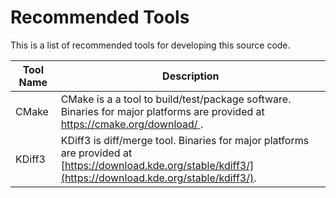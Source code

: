 # Recommended Tools
This is a list of recommended tools for developing this source code.

| Tool Name | Description                                                                                                                                                 |
|-----------|-------------------------------------------------------------------------------------------------------------------------------------------------------------|
| CMake     | CMake is a a tool to build/test/package software. Binaries for major platforms are provided at [https://cmake.org/download/ ](https://cmake.org/download/). |                                      
| KDiff3    | KDiff3 is diff/merge tool. Binaries for major platforms are provided at [https://download.kde.org/stable/kdiff3/](https://download.kde.org/stable/kdiff3/). |
